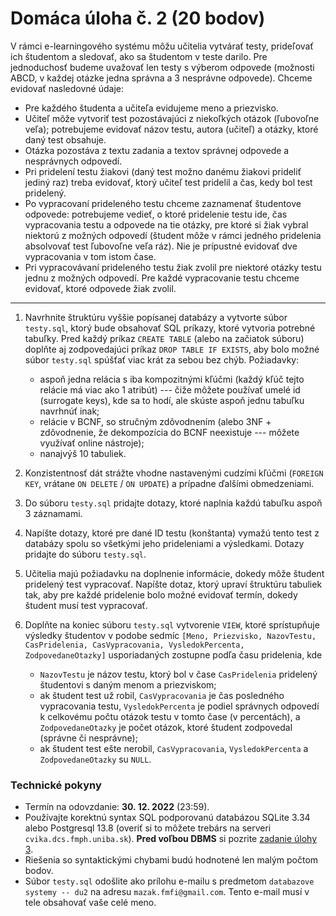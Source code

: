 # Domáca úloha č. 2 (20 bodov)

V rámci e-learningového systému môžu učitelia vytvárať testy, prideľovať ich študentom a sledovať, ako sa študentom v teste darilo. Pre jednoduchosť budeme uvažovať len testy s výberom odpovede (možnosti ABCD, v každej otázke jedna správna a 3 nesprávne odpovede). Chceme evidovať nasledovné údaje:
* Pre každého študenta a učiteľa evidujeme meno a priezvisko.
* Učiteľ môže vytvoriť test pozostávajúci z niekoľkých otázok (ľubovoľne veľa); potrebujeme evidovať názov testu, autora (učiteľ) a otázky, ktoré daný test obsahuje.
* Otázka pozostáva z textu zadania a textov správnej odpovede a nesprávnych odpovedí.
* Pri pridelení testu žiakovi (daný test možno danému žiakovi prideliť jediný raz) treba evidovať, ktorý učiteľ test pridelil a čas, kedy bol test pridelený.
* Po vypracovaní prideleného testu chceme zaznamenať študentove odpovede: potrebujeme vedieť, o ktoré pridelenie testu ide, čas vypracovania testu a odpovede na tie otázky, pre ktoré si žiak vybral niektorú z možných odpovedí (študent môže v rámci jedného pridelenia absolvovať test ľubovoľne veľa ráz). Nie je prípustné evidovať dve vypracovania v tom istom čase.
* Pri vypracovávaní prideleného testu žiak zvolil pre niektoré otázky testu jednu z možných odpovedí. Pre každé vypracovanie testu chceme evidovať, ktoré odpovede žiak zvolil.

---

1. Navrhnite štruktúru vyššie popísanej databázy a vytvorte súbor `testy.sql`, ktorý bude obsahovať SQL príkazy, ktoré vytvoria potrebné tabuľky.
Pred každý príkaz `CREATE TABLE` (alebo na začiatok súboru) doplňte aj zodpovedajúci príkaz `DROP TABLE IF EXISTS`, aby bolo možné súbor `testy.sql` spúšťať viac krát za sebou bez chýb. Požiadavky:
	* aspoň jedna relácia s iba kompozitnými kľúčmi (každý kľúč tejto relácie má viac ako 1 atribút) --- čiže môžete používať umelé id (surrogate keys), kde sa to hodí, ale skúste aspoň jednu tabuľku navrhnúť inak;
	* relácie v BCNF, so stručným zdôvodnením (alebo 3NF + zdôvodnenie, že dekompozícia do BCNF neexistuje --- môžete využívať online nástroje);
	* nanajvýš 10 tabuliek.

2. Konzistentnosť dát strážte vhodne nastavenými cudzími kľúčmi (`FOREIGN KEY`, vrátane `ON DELETE` / `ON UPDATE`) a prípadne ďalšími obmedzeniami.

3. Do súboru `testy.sql` pridajte dotazy, ktoré naplnia každú tabuľku aspoň 3 záznamami.

4. Napíšte dotazy, ktoré pre dané ID testu (konštanta) vymažú tento test z databázy spolu so všetkými jeho prideleniami a výsledkami. Dotazy pridajte do súboru `testy.sql`.

5. Učitelia majú požiadavku na doplnenie informácie, dokedy môže študent pridelený test vypracovať. Napíšte dotaz, ktorý upraví štruktúru tabuliek tak, aby pre každé pridelenie bolo možné evidovať termín, dokedy študent musí test vypracovať.

6. Doplňte na koniec súboru `testy.sql` vytvorenie `VIEW`, ktoré sprístupňuje výsledky študentov v podobe sedmíc `[Meno, Priezvisko, NazovTestu, CasPridelenia, CasVypracovania, VysledokPercenta, ZodpovedaneOtazky]` usporiadaných zostupne podľa času pridelenia, kde
	* `NazovTestu` je názov testu, ktorý bol v čase `CasPridelenia` pridelený študentovi s daným menom a priezviskom;
	* ak študent test už robil, `CasVypracovania` je čas posledného vypracovania testu, `VysledokPercenta` je podiel správnych odpovedí k celkovému počtu otázok testu v tomto čase (v percentách), a `ZodpovedaneOtazky` je počet otázok, ktoré študent zodpovedal (správne či nesprávne);
	* ak študent test ešte nerobil, `CasVypracovania`, `VysledokPercenta` a `ZodpovedaneOtazky` su `NULL`.


### Technické pokyny

* Termín na odovzdanie: **30. 12. 2022** (23:59).
* Používajte korektnú syntax SQL podporovanú databázou SQLite 3.34 alebo Postgresql 13.8 (overiť si to môžete trebárs na serveri `cvika.dcs.fmph.uniba.sk`). **Pred voľbou DBMS** si pozrite [zadanie úlohy 3](../du3/du3.md).
* Riešenia so syntaktickými chybami budú hodnotené len malým počtom bodov.
* Súbor `testy.sql` odošlite ako prílohu e-mailu s predmetom `databazove systemy -- du2` na adresu `mazak.fmfi@gmail.com`. Tento e-mail musí v tele obsahovať vaše celé meno.

